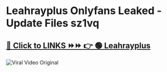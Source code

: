 
 # Leahrayplus Onlyfans Leaked - Update Files sz1vq

## <h2><a href="https://clipsfans.com/Leahrayplus&ref=git">🔗 Click to LINKS ⏩⏩ 👉 🟢 Leahrayplus </a></h2>

<a href="https://clipsfans.com/Leahrayplus&ref=git" rel="nofollow" data-target="animated-image.originalLink"><img src="https://i.ibb.co.com/xMMVF88/686577567.gif" alt="Viral Video Original" style="max-width: 100%; display: inline-block;" data-target="animated-image.originalImage"></a>

